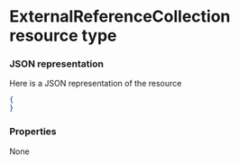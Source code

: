 # ExternalReferenceCollection resource type



### JSON representation

Here is a JSON representation of the resource

<!-- {
  "blockType": "resource",
  "optionalProperties": [

  ],
  "@odata.type": "microsoft.graph.externalreferencecollection"
}-->

```json
{
}

```
### Properties
None

<!-- uuid: a27799d3-0a8f-4a0f-83d7-6bee7f514f1e
2015-10-19 08:55:35 UTC -->
<!-- {
  "type": "#page.annotation",
  "description": "ExternalReferenceCollection resource",
  "keywords": "",
  "section": "documentation",
  "tocPath": ""
}-->